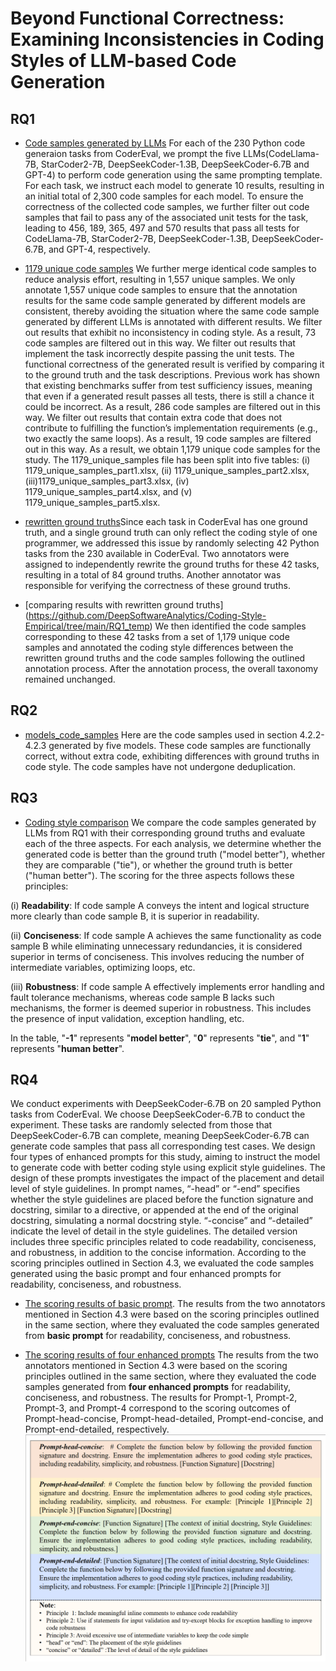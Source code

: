 # Beyond Functional Correctness: Examining Inconsistencies in Coding Styles of LLM-based Code Generation

## RQ1
- [Code samples generated by LLMs](https://github.com/DeepSoftwareAnalytics/Coding-Style-Empirical/tree/main/RQ1_temp/code_samples_generated_by_LLMs) For each of the 230 Python code generaion tasks from CoderEval, we prompt the five LLMs(CodeLlama-7B, StarCoder2-7B, DeepSeekCoder-1.3B, DeepSeekCoder-6.7B and GPT-4) to perform code generation using the same prompting template. For each task, we instruct each model to generate 10 results, resulting in an initial total of 2,300 code samples for each model. To ensure the correctness of the collected code samples, we further filter out code samples that fail to pass any of the associated unit tests for the task, leading to 456, 189, 365, 497 and 570 results that pass all tests for CodeLlama-7B, StarCoder2-7B, DeepSeekCoder-1.3B, DeepSeekCoder-6.7B, and GPT-4, respectively.

- [1179 unique code samples](https://github.com/DeepSoftwareAnalytics/Coding-Style-Empirical/tree/main/RQ1_temp) We further merge identical code samples to reduce analysis effort, resulting in 1,557 unique samples. We only annotate 1,557 unique code samples to ensure that the annotation results for the same code sample generated by different models are consistent, thereby avoiding the situation where the same code sample generated by different LLMs is annotated with different results. We filter out results that exhibit no inconsistency in coding style. As a result, 73 code samples are filtered out in this way. We filter out results that implement the task incorrectly despite passing the unit tests. The functional correctness of the generated result is verified by comparing it to the ground truth and the task descriptions. Previous work has shown that existing benchmarks suffer from test sufficiency issues, meaning that even if a generated result passes all tests, there is still a chance it could be incorrect. As a result, 286 code samples are filtered out in this way. We filter out results that contain extra code that does not contribute to fulfilling the function’s implementation requirements (e.g., two exactly the same loops). As a result, 19 code samples are filtered out in this way. As a result, we obtain 1,179 unique code samples for the study. The 1179_unique_samples file has been split into five tables: (i) 1179_unique_samples_part1.xlsx, (ii) 1179_unique_samples_part2.xlsx,  (iii)1179_unique_samples_part3.xlsx, (iv) 1179_unique_samples_part4.xlsx, and (v) 1179_unique_samples_part5.xlsx.

- [rewritten ground truths](https://github.com/DeepSoftwareAnalytics/Coding-Style-Empirical/blob/main/RQ1_temp/rewritten_ground_truths.xlsx)Since each task in CoderEval has one ground truth, and a single ground truth can only reflect the coding style of one programmer, we addressed this issue by randomly selecting 42 Python tasks from the 230 available in CoderEval. Two annotators were assigned to independently rewrite the ground truths for these 42 tasks, resulting in a total of 84 ground truths. Another annotator was responsible for verifying the correctness of these ground truths.
- [comparing results with rewritten ground truths] (https://github.com/DeepSoftwareAnalytics/Coding-Style-Empirical/tree/main/RQ1_temp) We then identified the code samples corresponding to these 42 tasks from a set of 1,179 unique code samples and annotated the coding style differences between the rewritten ground truths and the code samples following the outlined annotation process. After the annotation process, the overall taxonomy remained unchanged.

## RQ2 
- [models_code_samples](https://github.com/DeepSoftwareAnalytics/Coding-Style-Empirical/tree/main/RQ2_temp)  Here are the code samples used in section 4.2.2-4.2.3 generated by five models. These code samples are functionally correct, without extra code, exhibiting differences with ground truths in code style. The code samples have not undergone deduplication.
  


## RQ3
- [Coding style comparison](https://github.com/DeepSoftwareAnalytics/Coding-Style-Empirical/tree/main/RQ3_temp) We compare the code samples generated by LLMs from RQ1 with their corresponding ground truths and evaluate each of the three aspects. For each analysis, we determine whether the generated code is better than the ground truth ("model better"), whether they are comparable ("tie"), or whether the ground truth is better ("human better"). The scoring for the three aspects follows these principles:

(i) **Readability**: If code sample A conveys the intent and logical structure more clearly than code sample B, it is superior in readability.

(ii) **Conciseness**: If code sample A achieves the same functionality as code sample B while eliminating unnecessary redundancies, it is considered superior in terms of conciseness. This involves reducing the number of intermediate variables, optimizing loops, etc.

(iii) **Robustness**: If code sample A effectively implements error handling and fault tolerance mechanisms, whereas code sample B lacks such mechanisms, the former is deemed superior in robustness. This includes the presence of input validation, exception handling, etc.

In the table, "**-1**" represents "**model better**", "**0**" represents "**tie**", and "**1**" represents "**human better**".

## RQ4
We conduct experiments with DeepSeekCoder-6.7B on 20 sampled Python tasks from CoderEval. We choose DeepSeekCoder-6.7B to conduct the experiment. These tasks are randomly selected from those that DeepSeekCoder-6.7B can complete, meaning DeepSeekCoder-6.7B can generate code samples that pass all corresponding test cases. We design four types of enhanced prompts for this study, aiming to instruct the model to generate code with better coding style using explicit style guidelines. The design of these prompts investigates the impact of the placement and detail level of style guidelines. In prompt names, “-head” or “-end” specifies whether the style guidelines are placed before the function signature and docstring, similar to a directive, or appended at the end of the original docstring, simulating a normal docstring style. “-concise” and “-detailed” indicate the level of detail in the style guidelines. The detailed version includes three specific principles related to code readability, conciseness, and robustness, in addition to the concise information. According to the scoring principles outlined in Section 4.3, we evaluated the code samples generated using the basic prompt and four enhanced prompts for readability, conciseness, and robustness. 

- [The scoring results of basic prompt](https://github.com/DeepSoftwareAnalytics/Coding-Style-Empirical/blob/main/RQ4_temp/scoring_results_basic_prompt.xlsx). The results from the two annotators mentioned in Section 4.3 were based on the scoring principles outlined in the same section, where they evaluated the code samples generated from **basic prompt** for readability, conciseness, and robustness.

- [The scoring results of four enhanced prompts](https://github.com/DeepSoftwareAnalytics/Coding-Style-Empirical/blob/main/RQ4_temp/scoring_results_enhanced_prompts.xlsx) The results from the two annotators mentioned in Section 4.3 were based on the scoring principles outlined in the same section, where they evaluated the code samples generated from **four enhanced prompts** for readability, conciseness, and robustness. The results for Prompt-1, Prompt-2, Prompt-3, and Prompt-4 correspond to the scoring outcomes of Prompt-head-concise, Prompt-head-detailed, Prompt-end-concise, and Prompt-end-detailed, respectively.
![Prompt templates](https://github.com/DeepSoftwareAnalytics/Coding-Style-Empirical/blob/main/images/prompts-4.png)
